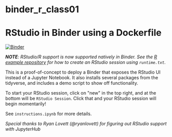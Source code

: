 # binder_r_class01
# RStudio in Binder using a Dockerfile

[![Binder](http://mybinder.org/badge.svg)](https://mybinder.org/v2/gh/hahachang/binder_r_class/main)

***NOTE**: RStudio/R support is now supported natively in Binder. See the
[R example repository](https://github.com/binder-examples/r) for how to
create an RStudio session using `runtime.txt`.*

This is a proof-of-concept to deploy a Binder that exposes the
RStudio UI instead of a Jupyter Notebook. It also installs
several packages from the tidyverse, and includes a demo
script to show off functionality.

To start your RStudio session, click on "new" in the top right,
and at the bottom will be `RStudio Session`.
Click that and your RStudio session will begin momentarily!

See `instructions.ipynb` for more details.

*Special thanks to Ryan Lovett (@ryanlovett) for figuring out
RStudio support with JupyterHub*
